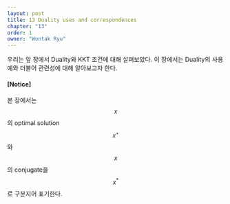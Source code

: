 ```yaml
---
layout: post
title: 13 Duality uses and correspondences
chapter: "13"
order: 1
owner: "Wontak Ryu"
---
```


우리는 앞 장에서 Duality와 KKT 조건에 대해 살펴보았다. 
이 장에서는 Duality의 사용 예와 더불어 관련성에 대해 알아보고자 한다.

#### [Notice]
본 장에서는 $$x$$의 optimal solution $$x^{\star}$$와 $$x$$의 conjugate을 $$x^{*}$$로 구분지어 표기한다.